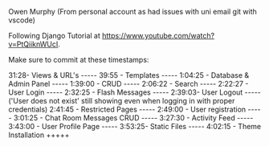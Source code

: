 Owen Murphy
(From personal account as had issues with uni email git with vscode)


Following Django Tutorial at https://www.youtube.com/watch?v=PtQiiknWUcI.

Make sure to commit at these timestamps:

31:28- Views & URL's -----
39:55 - Templates -----
1:04:25 - Database & Admin Panel -----
1:39:00 - CRUD -----
2:06:22 - Search -----
2:22:27 - User Login -----
2:32:25 - Flash Messages -----
2:39:03- User Logout ----- ('User does not exist' still showing even when logging in with proper credentials)
2:41:45 - Restricted Pages -----
2:49:00 - User registration -----
3:01:25 -  Chat Room Messages CRUD -----
3:27:30 - Activity Feed -----
3:43:00 - User Profile Page -----
3:53:25- Static Files -----
4:02:15 - Theme Installation +++++